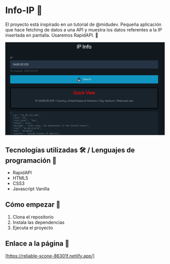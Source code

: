 # Info-IP 📓

El proyecto está inspirado en un tutorial de @midudev. Pequeña aplicación que hace fetching de datos a una API y muestra los datos referentes a la IP insertada en pantalla. Usaremos RapidAPI. 🤔

![Imagen representativa](https://github.com/JuanmiAcosta/Info-IP/blob/main/captura.png?raw=true)

## Tecnologías utilizadas 🛠️ / Lenguajes de programación 👀

* RapidAPI
* HTML5
* CSS3
* Javascript Vanilla

## Cómo empezar 🫡

1. Clona el repositorio
2. Instala las dependencias
3. Ejecuta el proyecto

## Enlace a la página :link:

[https://reliable-scone-86301f.netlify.app/]

